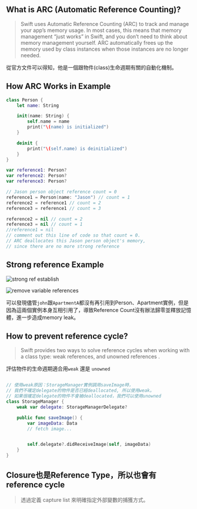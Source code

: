 
## What is ARC (Automatic Reference Counting)?

> Swift uses Automatic Reference Counting (ARC) to track and manage your app’s memory usage. In most cases, this means that memory management “just works” in Swift, and you don’t need to think about memory management yourself. ARC automatically frees up the memory used by class instances when those instances are no longer needed.

從官方文件可以得知，他是一個跟物件(class)生命週期有關的自動化機制。

## How ARC Works in Example

```swift
class Person {
    let name: String

    init(name: String) {
        self.name = name
        print("\(name) is initialized")
    }

    deinit {
        print("\(self.name) is deinitialized")
    }
}

var reference1: Person?
var reference2: Person?
var reference3: Person?

// Jason person object reference count = 0
reference1 = Person(name: "Jason") // count = 1
reference2 = reference1 // count = 2
reference3 = reference1 // count = 3

reference2 = nil // count = 2
reference3 = nil // count = 1
//reference1 = nil
// comment out this line of code so that count = 0.
// ARC deallocates this Jason person object's memory,
// since there are no more strong reference
```

## Strong reference Example

![strong ref establish](/../assets/images/programming.language.swift.ARC_strong-ref_1.png)

![remove variable references](/../assets/images/programming.language.swift.ARC_strong-ref_2.png)

可以發現儘管`john`跟`ApartmentA`都沒有再引用到Person、Apartment實例，但是因為這兩個實例本身互相引用了，導致Reference Count沒有辦法歸零並釋放記憶體，進一步造成memory leak。

## How to prevent reference cycle?

> Swift provides two ways to solve reference cycles when working with a class type: weak references, and unowned references .

評估物件的生命週期適合用`weak` 還是 `unowned`

```swift

// 使用weak原因：StorageManager實例調用saveImage時，
// 我們不確定delegate的物件是否已經deallocated, 所以使用weak。
// 如果很確定delegate的物件不會被deallocated，我們可以使用unowned
class StorageManager {
    weak var delegate: StorageManagerDelegate?

    public func saveImage() {
        var imageData: Data
        // fetch image...


        self.delegate?.didReceiveImage(self, imageData)
    }
}

```

## Closure也是Reference Type，所以也會有 reference cycle

> 透過定義 capture list 來明確指定外部變數的捕獲方式。